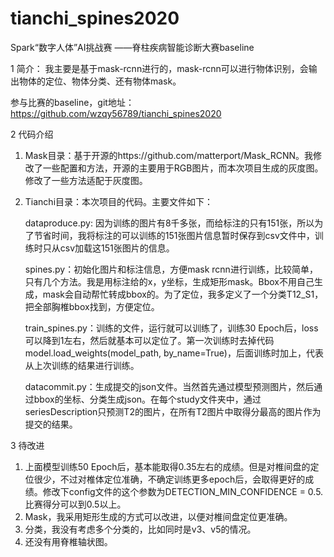 # tianchi_spines2020
Spark“数字人体”AI挑战赛 ——脊柱疾病智能诊断大赛baseline

1	简介：
我主要是基于mask-rcnn进行的，mask-rcnn可以进行物体识别，会输出物体的定位、物体分类、还有物体mask。

参与比赛的baseline，git地址：https://github.com/wzqy56789/tianchi_spines2020

2	代码介绍

1)	Mask目录：基于开源的https://github.com/matterport/Mask_RCNN。我修改了一些配置和方法，开源的主要用于RGB图片，而本次项目生成的灰度图。修改了一些方法适配于灰度图。
2)	Tianchi目录：本次项目的代码。主要文件如下：

	dataproduce.py: 因为训练的图片有8千多张，而给标注的只有151张，所以为了节省时间，我将标注的可以训练的151张图片信息暂时保存到csv文件中，训练时只从csv加载这151张图片的信息。

	spines.py：初始化图片和标注信息，方便mask rcnn进行训练，比较简单，只有几个方法。我是用标注给的x，y坐标，生成矩形mask。Bbox不用自己生成，mask会自动帮忙转成bbox的。为了定位，我多定义了一个分类T12_S1，把全部胸椎bbox找到，方便定位。

	train_spines.py：训练的文件，运行就可以训练了，训练30 Epoch后，loss可以降到1左右，然后就基本可以定位了。第一次训练时去掉代码model.load_weights(model_path, by_name=True)，后面训练时加上，代表从上次训练的结果进行训练。

	datacommit.py：生成提交的json文件。当然首先通过模型预测图片，然后通过bbox的坐标、分类生成json。在每个study文件夹中，通过seriesDescription只预测T2的图片，在所有T2图片中取得分最高的图片作为提交的结果。

3	待改进
1)	上面模型训练50 Epoch后，基本能取得0.35左右的成绩。但是对椎间盘的定位很少，不过对椎体定位准确，不确定训练更多epoch后，会取得更好的成绩。修改下config文件的这个参数为DETECTION_MIN_CONFIDENCE = 0.5.  比赛得分可以到0.5以上。
2)	Mask，我采用矩形生成的方式可以改进，以便对椎间盘定位更准确。
3)	分类，我没有考虑多个分类的，比如同时是v3、v5的情况。
4)	还没有用脊椎轴状图。
